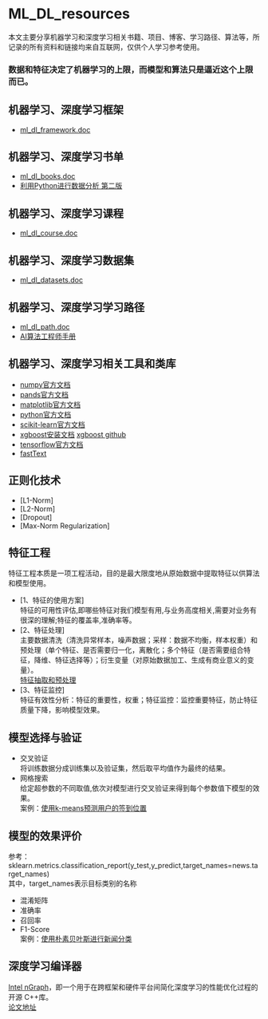 # ML_DL_resources
本文主要分享机器学习和深度学习相关书籍、项目、博客、学习路径、算法等，所记录的所有资料和链接均来自互联网，仅供个人学习参考使用。  
### 数据和特征决定了机器学习的上限，而模型和算法只是逼近这个上限而已。
## 机器学习、深度学习框架
- [ml_dl_framework.doc](https://github.com/create-info/ML_DL_resources/blob/master/ml_dl_framework.doc)
## 机器学习、深度学习书单
- [ml_dl_books.doc](https://github.com/create-info/ML_DL_resources/blob/master/ml_dl_books.doc)
- [利用Python进行数据分析 第二版](https://github.com/BrambleXu/pydata-notebook)
## 机器学习、深度学习课程
- [ml_dl_course.doc](https://github.com/create-info/ML_DL_resources/blob/master/ml_dl_course.doc)
## 机器学习、深度学习数据集
- [ml_dl_datasets.doc](https://github.com/create-info/ML_DL_resources/blob/master/ml_dl_datasets.doc)
## 机器学习、深度学习学习路径
- [ml_dl_path.doc](https://github.com/create-info/ML_DL_resources/blob/master/ml_dl_path.doc)
- [AI算法工程师手册](http://huaxiaozhuan.com/)
## 机器学习、深度学习相关工具和类库
- [numpy官方文档](https://www.numpy.org/devdocs/reference/)
- [pands官方文档](http://pandas.pydata.org/)
- [matplotlib官方文档](https://matplotlib.org/)
- [python官方文档](https://docs.python.org/3.7/library/index.html)
- [scikit-learn官方文档](https://scikit-learn.org/stable/modules/classes.html)
- [xgboost安装文档](https://xgboost.readthedocs.io/en/latest/)    [xgboost github](https://github.com/dmlc/xgboost)
- [tensorflow官方文档](https://tensorflow.google.cn/versions)
- [fastText](https://fasttext.cc/)
## 正则化技术
- [L1-Norm]
- [L2-Norm]  
- [Dropout]  
- [Max-Norm Regularization]
## 特征工程
特征工程本质是一项工程活动，目的是最大限度地从原始数据中提取特征以供算法和模型使用。  
- [1、特征的使用方案]  
特征的可用性评估,即哪些特征对我们模型有用,与业务高度相关,需要对业务有很深的理解;特征的覆盖率,准确率等。  
- [2、特征处理]  
主要数据清洗（清洗异常样本，噪声数据；采样：数据不均衡，样本权重）和预处理（单个特征、是否需要归一化，离散化；多个特征（是否需要组合特征，降维、特征选择等）；衍生变量（对原始数据加工、生成有商业意义的变量）。  
  [特征抽取和预处理](https://github.com/create-info/ML_DL_resources/blob/master/feature_extraction_preprocessing.ipynb)  
- [3、特征监控]  
特征有效性分析：特征的重要性，权重；特征监控：监控重要特征，防止特征质量下降，影响模型效果。
## 模型选择与验证
- 交叉验证  
将训练数据分成训练集以及验证集，然后取平均值作为最终的结果。  
- 网格搜索  
给定超参数的不同取值,依次对模型进行交叉验证来得到每个参数值下模型的效果。  
案例：[使用k-means预测用户的签到位置](https://github.com/create-info/ML_DL_resources/blob/master/algorithon/k-means-v2.py)
## 模型的效果评价
参考：sklearn.metrics.classification_report(y_test,y_predict,target_names=news.target_names)  
其中，target_names表示目标类别的名称
- 混淆矩阵
- 准确率
- 召回率
- F1-Score  
案例：[使用朴素贝叶斯进行新闻分类](https://github.com/create-info/ML_DL_resources/blob/master/algorithon/NB.py)
## 深度学习编译器
[Intel nGraph](https://github.com/NervanaSystems/ngraph)，即一个用于在跨框架和硬件平台间简化深度学习的性能优化过程的开源 C++库。  
[论文地址](https://arxiv.org/abs/1801.08058)


